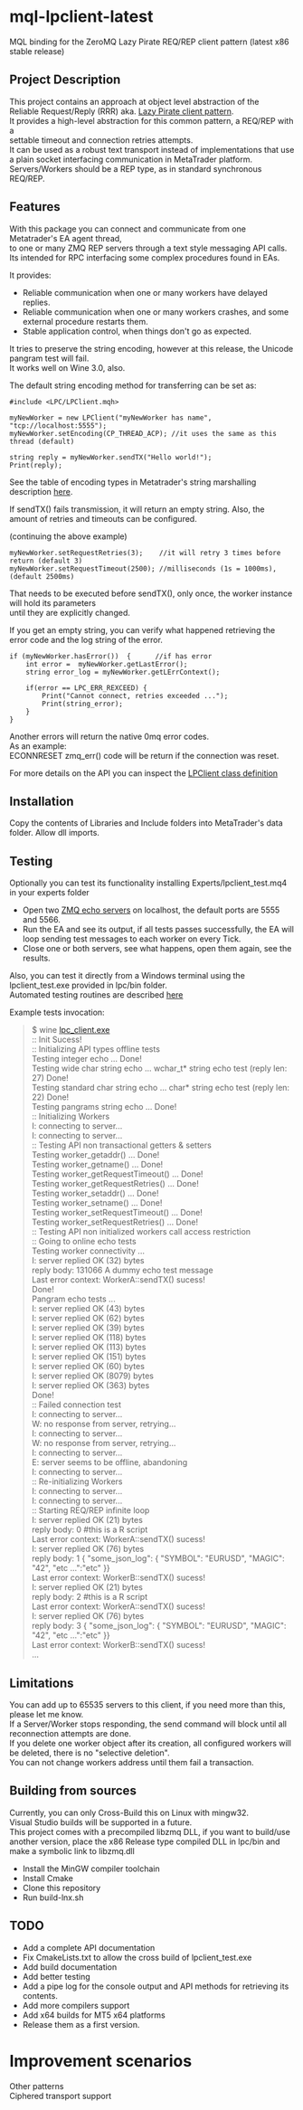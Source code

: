 # mql-lpclient-latest
MQL binding for the ZeroMQ Lazy Pirate REQ/REP client pattern (latest x86 stable release)

## Project Description

This project contains an approach at object level abstraction of the\
Reliable Request/Reply (RRR) aka. [Lazy Pirate client pattern](http://zguide.zeromq.org/php:chapter4).\
It provides a high-level abstraction for this common pattern, a REQ/REP with a\
settable timeout and connection retries attempts.\
It can be used as a robust text transport instead of implementations that use a plain socket interfacing communication in MetaTrader platform.\
Servers/Workers should be a REP type, as in standard synchronous REQ/REP.

## Features

With this package you can connect and communicate from one Metatrader's EA agent thread,\
to one or many ZMQ REP servers through a text style messaging API calls.\
Its intended for RPC interfacing some complex procedures found in EAs.

It provides:
- Reliable communication when one or many workers have delayed replies.
- Reliable communication when one or many workers crashes, and some external procedure restarts them.
- Stable application control, when things don't go as expected.

It tries to preserve the string encoding, however at this release, the Unicode pangram test will fail.\
It works well on Wine 3.0, also.


The default string encoding method for transferring can be set as:

```mql4
#include <LPC/LPClient.mqh>

myNewWorker = new LPClient("myNewWorker has name", "tcp://localhost:5555");
myNewWorker.setEncoding(CP_THREAD_ACP); //it uses the same as this thread (default)

string reply = myNewWorker.sendTX("Hello world!");
Print(reply);
```
See the table of encoding types in Metatrader's string marshalling description [here](https://www.mql5.com/es/docs/constants/io_constants/codepageusage).

If sendTX() fails transmission, it will return an empty string.
Also, the amount of retries and timeouts can be configured.

(continuing the above example)
```mql4
myNewWorker.setRequestRetries(3);    //it will retry 3 times before return (default 3)
myNewWorker.setRequestTimeout(2500); //milliseconds (1s = 1000ms), (default 2500ms)
```

That needs to be executed before sendTX(), only once, the worker instance will hold its parameters\
until they are explicitly changed.

If you get an empty string, you can verify what happened retrieving the error code and the log string of the error.

```mql4
if (myNewWorker.hasError())  {      //if has error
    int error =  myNewWorker.getLastError();
    string error_log = myNewWorker.getLErrContext();

    if(error == LPC_ERR_REXCEED) {
        Print("Cannot connect, retries exceeded ...");
        Print(string_error);
    }
}
```

Another errors will return the native 0mq error codes.\
As an example:\
ECONNRESET zmq_err() code will be return if the connection was reset.

For more details on the API you can inspect the [LPClient class definition](https://github.com/swilwerth/mql-lpclient-latest/blob/master/Include/LPClient/LPC.mqh)

## Installation

Copy the contents of Libraries and Include folders into MetaTrader's data folder.
Allow dll imports.

## Testing
Optionally you can test its functionality installing Experts/lpclient_test.mq4 in your experts folder

- Open two [ZMQ echo servers](http://zguide.zeromq.org/py:lpserver) on localhost, the default ports are 5555 and 5566.
- Run the EA and see its output, if all tests passes successfully, the EA will loop sending test messages
to each worker on every Tick.
- Close one or both servers, see what happens, open them again, see the results.

Also, you can test it directly from a Windows terminal using the lpclient_test.exe provided in lpc/bin folder.\
Automated testing routines are described [here](https://github.com/swilwerth/mql-lpclient-latest/blob/master/lpc/lpclient_test.cpp)

Example tests invocation:
> $ wine [lpc_client.exe](https://github.com/swilwerth/mql-lpclient-latest/blob/master/lpc/bin/lpclient_test.exe)\
:: Init Sucess!\
:: Initializing API types offline tests\
Testing integer echo ... Done!\
Testing wide char string echo ... wchar_t* string echo test (reply len: 27) Done!\
Testing standard char string echo ... char* string echo test (reply len: 22) Done!\
Testing pangrams string echo ... Done!\
:: Initializing Workers\
I: connecting to server...\
I: connecting to server...\
:: Testing API non transactional getters & setters\
Testing worker_getaddr() ... Done!\
Testing worker_getname() ... Done!\
Testing worker_getRequestTimeout() ... Done!\
Testing worker_getRequestRetries() ... Done!\
Testing worker_setaddr() ... Done!\
Testing worker_setname() ... Done!\
Testing worker_setRequestTimeout() ... Done!\
Testing worker_setRequestRetries() ... Done!\
:: Testing API non initialized workers call access restriction\
:: Going to online echo tests\
Testing worker connectivity ...\
I: server replied OK (32) bytes\
reply body: 131066 A dummy echo test message\
Last error context: WorkerA::sendTX() sucess!\
Done!\
Pangram echo tests ...\
I: server replied OK (43) bytes\
I: server replied OK (62) bytes\
I: server replied OK (39) bytes\
I: server replied OK (118) bytes\
I: server replied OK (113) bytes\
I: server replied OK (151) bytes\
I: server replied OK (60) bytes\
I: server replied OK (8079) bytes\
I: server replied OK (363) bytes\
Done!\
:: Failed connection test\
I: connecting to server...\
W: no response from server, retrying...\
I: connecting to server...\
W: no response from server, retrying...\
I: connecting to server...\
E: server seems to be offline, abandoning\
I: connecting to server...\
:: Re-initializing Workers\
I: connecting to server...\
I: connecting to server...\
:: Starting REQ/REP infinite loop\
I: server replied OK (21) bytes\
reply body: 0 #this is a R script\
Last error context: WorkerA::sendTX() sucess!\
I: server replied OK (76) bytes\
reply body: 1 { "some_json_log": { "SYMBOL": "EURUSD", "MAGIC": "42", "etc ...":"etc" }}\
Last error context: WorkerB::sendTX() sucess!\
I: server replied OK (21) bytes\
reply body: 2 #this is a R script\
Last error context: WorkerA::sendTX() sucess!\
I: server replied OK (76) bytes\
reply body: 3 { "some_json_log": { "SYMBOL": "EURUSD", "MAGIC": "42", "etc ...":"etc" }}\
Last error context: WorkerB::sendTX() sucess!\
...



## Limitations
You can add up to 65535 servers to this client, if you need more than this, please let me know.\
If a Server/Worker stops responding, the send command will block until all reconnection attempts are done.\
If you delete one worker object after its creation, all configured workers will be deleted, there is no "selective deletion".\
You can not change workers address until them fail a transaction.

## Building from sources
Currently, you can only Cross-Build this on Linux with mingw32.\
Visual Studio builds will be supported in a future.\
This project comes with a precompiled libzmq DLL, if you want to build/use another version, place the x86 Release type compiled DLL in lpc/bin
and make a symbolic link to libzmq.dll

- Install the MinGW compiler toolchain
- Install Cmake
- Clone this repository
- Run build-lnx.sh

## TODO
- Add a complete API documentation
- Fix CmakeLists.txt to allow the cross build of lpclient_test.exe
- Add build documentation
- Add better testing
- Add a pipe log for the console output and API methods for retrieving its contents.
- Add more compilers support
- Add x64 builds for MT5 x64 platforms
- Release them as a first version.

# Improvement scenarios
Other patterns\
Ciphered transport support


